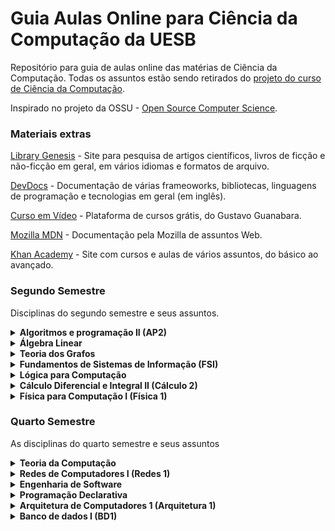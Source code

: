 # Guia Aulas Online para Ciência da Computação da UESB

Repositório para guia de aulas online das matérias de Ciência da Computação. Todas os assuntos estão sendo retirados do [projeto do curso de Ciência da Computação](http://catalogo.uesb.br/storage/documentos/computacao-bac-vc/projeto.pdf).

Inspirado no projeto da OSSU - [Open Source Computer Science](https://github.com/ossu/computer-science).

### Materiais extras

[Library Genesis](http://libgen.is/) - Site para pesquisa de artigos científicos, livros de ficção e não-ficção em geral, em vários idiomas e formatos de arquivo.

[DevDocs](https://devdocs.io/) - Documentação de várias frameoworks, bibliotecas, linguagens de programação e tecnologias em geral (em inglês).

[Curso em Vídeo](https://www.cursoemvideo.com/) - Plataforma de cursos grátis, do Gustavo Guanabara.

[Mozilla MDN](https://developer.mozilla.org/pt-BR/) - Documentação pela Mozilla de assuntos Web.

[Khan Academy](https://pt.khanacademy.org/) - Site com cursos e aulas de vários assuntos, do básico ao avançado.


### Segundo Semestre

Disciplinas do segundo semestre e seus assuntos.

<details><summary> <b>Algoritmos e programação II (AP2)</b> </summary>
  <ul>
    <dl>
      <dt>Recursos em vídeo</dt>
      <dd><a href="https://www.youtube.com/playlist?list=PLucm8g_ezqNqCRGHGHoacCo6N1bfN7hXZ">1. Curso de UML [Bóson Treinamentos]</a></dd>
      <dd><a href="https://www.youtube.com/playlist?list=PLHz_AreHm4dkqe2aR0tQK74m8SFe-aGsY">2.1 Programação orientada a objetos (todas as características) [CURSO EM VÍDEO]</a></dd>
      <dd><a href="https://www.youtube.com/playlist?list=PLTLAlheiUm5HVhAjNBvpkLIqRP4CSr3M0">2.2 Programação orientada a objetos (focada em UML) [Leandro Guarino]</a></dd>
      <dd><a href="https://www.youtube.com/playlist?list=PLxI8Can9yAHewZWSrlhpId71bk5N_W7W1">2.2 Programação orientada a objetos [UNIVESP]</a></dd>
      <dd><a href="https://www.youtube.com/playlist?list=PL62G310vn6nHrMr1tFLNOYP_c73m6nAzL">3.1 Curso COMPLETO de Java [DevDojo]</a></dd>
      <dd><a href="https://www.youtube.com/playlist?list=PLtchvIBq_CRTAwq_xmHdITro_5vbyOvVw">3.2 Curso de Java [Carlos Henrique Java]</a></dd>
      <dd><a href="https://www.youtube.com/playlist?list=PLWd_VnthxxLejQ9CcHrsT5HCFn-10kquZ">4.1 Vídeos sobre JavaFX [Descompila]</a></dd>
      <dd><a href="https://www.youtube.com/playlist?list=PLA1W9ojL1mVwql7mYQrMqHJ7GEb9xEg8q">4.2 JavaFX [Patrick Miranda]</a></dd> 
    </dl>
  </ul>
</details>
  
<details><summary> <b>Álgebra Linear</b> </summary>
  <ul>
    <dl>
      <dt>Recursos em vídeo</dt>
      <dd><a href="https://www.youtube.com/playlist?list=PLf1lowbdbFIAFr80SlJP7jsJcssvqRV5b">1.1 Matemática Superior - Álgebra Linear [Me Salva!]</a></dd>
      <dd><a href="https://www.youtube.com/playlist?list=PLO3hBdfBc4pFef1zn1oZyYXLomL9MiX-C">1.2 Aulas de Álgebra Linear (completo) [S.O.S Saber]</a></dd>
      <dd><a href="https://www.youtube.com/playlist?list=PLYPA4S3U31qxEUPU-tLLPPduBupCTYC6h">1.3 Álgebra Linear [UNIVESP]</a></dd>
      <dd><a href="https://www.youtube.com/playlist?list=PLEfwqyY2ox868TPa8vjL-QPfQlmtqRGa5">2.1 Matrizes, determinantes e sistemas lineares [Equaciona com Paulo Pereira]</a></dd>
      <dd><a href="https://www.youtube.com/watch?v=r1o7RryS8WM">3.1 Matrizes e Determinantes [UNIVESP]</a></dd>
      <dd><a href="https://www.youtube.com/watch?v=ktr4wfXi9xg">3.2 Aprenda rápido - Matrizes [Dicasdemat Sandro Curió]</a></dd>
      <dd><a href="https://www.youtube.com/watch?v=hP59QyuhTbc">4.1 Rápido e Fácil | Sistemas Lineares 3 x 3 | Escalonamento [Dicasdemat Sandro Curió]</a></dd>
      <dd><a href="https://www.youtube.com/watch?v=oD84gokfleA">4.2 Geometria Analítica e Álgebra Linear - Aula 01 - Sistema de Equações Lineares I [UNIVESP]</a></dd>
      <dd><a href="https://www.youtube.com/watch?v=e8kAs458cVI&list=PLhlx0uNVbDQjVBaNrvuGfpPJ7Ubf_Ycz3">5.1 Espaço vetorial: exercícios [fernando]</a></dd>
      <dd><a href="https://www.youtube.com/watch?v=dlgaQLbTwn0">6.1 Aplicação linear - Introdução [Matemática Universitária]</a></dd>
    </dl>
  </ul>
</details>

<details><summary> <b>Teoria dos Grafos</b> </summary>
  <ul>
    <dl>
      <dt>Recursos em vídeo</dt>
      <dd><a href="https://www.youtube.com/playlist?list=PLrVGp617x0hAm90-7zQzbRsSOnN2Vbr-I">1.1 Introdução a teoria dos grafos [PIC OBMEP]</a></dd>
      <dd><a href="https://www.youtube.com/playlist?list=PL8aWdrmfXHiJU_V_c2vM1dCFDh_Z93BeZ">1.2 Todos os assuntos de grafos [Matemática para gente grande]</a></dd>
      <dd><a href="https://www.youtube.com/watch?v=74_YKin3xzQ">2 Grafos Orientados</a></dd>
      <dd><a href="https://www.youtube.com/watch?v=JAPygr0xhUY">3 Grafos não orientados</a></dd>
      <dd><a href="https://www.youtube.com/watch?v=m4t6D24R5k8">4 Caminhos e Circuitos em Grafos [Projeto Grafos nas Escolas] </a></dd>
      <dd><a href="https://www.youtube.com/watch?v=qXLrYsYc3Z8">5 Planaridade de grafos [walter betini]</a></dd>
      <dd><a href="https://www.youtube.com/watch?v=VzO04TEGYb0">6.1 Conectividade de grafos [Patricia Jaques Millard]</a></dd>
      <dd><a href="https://www.youtube.com/watch?v=eNE1rlXJF_o">6.2 Conectividade de grafos [PIC OBMEP]</a></dd>
      <dd><a href="https://www.youtube.com/watch?v=ASMEibmfLE0">6.3 Grafo Conexo [Henrique Cunha]</a></dd>
      <dd><a href="https://www.youtube.com/watch?v=wSx6QivLBL4">7.1 Coloração grafos [Gabriel Todesco]</a></dd>
      <dd><a href="https://www.youtube.com/watch?v=q-UApUu81WA">7.2 Palestra sobre Coloração grafos [IMPA]</a></dd>
      <dd><a href="https://www.youtube.com/watch?v=sxMYeaql0VI">7.3 Colorindo grafos e teorema das quatro cores [Casa da Ciência]</a></dd>
      <dd><a href="https://www.youtube.com/playlist?list=PLYtFQZHKPEUuCk0KLo4GS1c_jecIwvRDU">8 Algoritmos em grafos [playlist]</a></dd>
      <dd><a href="https://www.youtube.com/watch?v=PCG6TmdJzWU">9 Problemas intratáveis e o problema do carteiro chinês [williamhigino]</a></dd>
      <dd><a href="https://www.youtube.com/watch?v=dQ42rha2qFA">10 Busca em largura e profundidade [UNIVESP]</a></dd>
      <dd><a href="https://www.youtube.com/watch?v=jWoP1fTTDzE">11.1 Busca em largura [Linguagem C Programação descomplicada]</a></dd>
      <dd><a href="https://www.youtube.com/watch?v=u834GA3725M">11.2 Busca em largura [Leonardo Vieira]</a></dd>
      <dd><a href="https://www.youtube.com/watch?v=doH9o1sO-Cw">12.1 Busca em profundidade [UNIVESP]</a></dd>
      <dd><a href="https://www.youtube.com/watch?v=0B6VfRbppkE">12.2 Busca em profundidade [Pedro Yurp]</a></dd>
      <dd><a href="https://www.youtube.com/watch?v=LmGRAIpF28Q">13.1 Algoritmo caminho mínimo [UNIVESP]</a></dd>
      <dd><a href="https://www.youtube.com/watch?v=5y8dch2uHR4">13.2 Algoritmo menor caminho [Linguagem C Programação descomplicada]</a></dd>
      <dd><a href="https://www.youtube.com/watch?v=tCheLd4H-nM">14.1 Arvore geradora [Andressa Oliveira]</a></dd>
      <dd><a href="https://www.youtube.com/watch?v=1BMhVLQc2HA">14.2 Arvore geradora Mínima [Patricia Jacques Millard]</a></dd>
      <dd><a href="https://www.youtube.com/watch?v=kEo0dRteZE0">15.1 Ordenação topológica [henrique moura]</a></dd>
      <dd><a href="https://www.youtube.com/watch?v=MO4Lbr44Q_Y">15.2 Ordenação topológica em JavaScript [Code Shot]</a></dd>
    </dl>
  </ul>
</details>

<details><summary> <b> Fundamentos de Sistemas de Informação (FSI)</b> </summary>
  <ul>
    <dl>
      <dt>Recursos em vídeo</dt>
      <dd><a href="https://www.youtube.com/playlist?list=PLjzmQiSlNcO6WuxkUfyvtvosgNpSdRtOC">1.1 Fundamentos de Sistemas de Informação [Questoes de Informática]</a></dd>
      <dd><a href="https://www.youtube.com/playlist?list=PLvQ-BeS0wYi1QMQCDNIki5ERcGyIFlG8h">1.2 Fundamentos de Sistemas de Informação [ADS EAD]</a></dd>
      <dd><a href="https://www.youtube.com/watch?v=-y55wUlk8bk">2 Origem e Conceito da Teoria Geral dos Sistemas [Mundo da administração]</a></dd>
      <dd><a href="https://www.youtube.com/watch?v=875aK7w1Dhc">3 Conceitos de Sistema</a></dd>
      <dd><a href="https://www.youtube.com/watch?v=bQQ5NC3KWS4">4 Custo, Valor  e  Qualidade  da  Informação [Ezequias Silva]</a></dd>
      <dd><a href="https://www.youtube.com/watch?v=N4wGhiuEaxo">5 Fundamentos e Classificação [UNIVESP]</a></dd>
      <dd><a href="https://www.youtube.com/watch?v=_Sd4jCG1bHw">6.1 Vantagem Competitiva [UNIVESP]</a></dd>
      <dd><a href="https://www.youtube.com/watch?v=7FwKogLzJAc">6.2 Vantagem Competitiva [Casa do Saber]</a></dd>
      <dd><a href="https://www.youtube.com/playlist?list=PLxI8Can9yAHczVm37Sw-UssyYdd0FMyR0">7 Sistemas de Informação [UNIVESP]</a></dd>
    </dl>
  </ul>
</details>

<details><summary> <b>Lógica para Computação</b> </summary>
  <ul>
    <dl>
      <dt>Recursos em vídeo</dt>
      <dd><a href="https://www.youtube.com/playlist?list=PL4OAe-tL47saHhA8ywUFm-Trjk06ocCny">1 Lógica proposicional [Zurubabel]</a></dd>
      <dd><a href="https://www.youtube.com/playlist?list=PL4OAe-tL47sa_ayyqtYpRJrEJZBv2sn_C">2 Lógica de predicados [Zurubabel]</a></dd>
      <dd><a href="https://www.youtube.com/playlist?list=PLpGHF_AAwOMGi-ZGBsBGr_ikixc8xnBWU">3 Lógica de primeira ordem [É Lógico, pô]</a></dd>
      <dd><a href="https://www.youtube.com/watch?v=ybMaFgsCABc">4.1 Sistemas Dedutivos [Cleber]</a></dd>
      <dd><a href="https://www.youtube.com/watch?v=n1VsV93tG9E">4.2 Sistemas Dedutivos [Othon Batista]</a></dd>
      <dd><a href="https://www.youtube.com/watch?v=XmIORWOiTiQ">5 Relações de Consequências [Cleber]</a></dd>
      <dd><a href="https://www.youtube.com/watch?v=fy1ZxI4dd1M">6 Corretude</a></dd>
      <dd><a href="https://www.youtube.com/watch?v=Vmvbitz8M7Q">7 Completude</a></dd>
      <dd><a href="https://www.youtube.com/watch?v=X9zLK6LS2Po">8.1 Prova por contraposita</a></dd>
      <dd><a href="https://www.youtube.com/watch?v=E89vPUjLe-Q">8.2 Prova por redução ao absurdo</a></dd>
      <dd><a href="https://www.youtube.com/watch?v=47txTvB4x9o">9 Provas de teoremas</a></dd>
    </dl>
  </ul>
</details>

<details><summary> <b>Cálculo Diferencial e Integral II (Cálculo 2)</b> </summary>
  <ul>
    <dl>
      <dt>Recursos em vídeo</dt>
      <dd><a href="https://www.youtube.com/playlist?list=PL3mbnnHrApnLe45BfNjNVbNdhVD4D7B8H">1.1 Cálculo II Completo [Vídeo aulas SAES/UPF]</a></dd>
      <dd><a href="https://www.youtube.com/playlist?list=PLxI8Can9yAHeZfF4HwiVmv4D6n3acKLER">1.2 Cálculo II Completo [UNIVESP]</a></dd>
      <dd><a href="https://www.youtube.com/playlist?list=PLnWpv5C1ai2fbkVqcgwaYCiM2YA_ztwOU">1.2 Cálculo II Completo [Instituto Mauá]</a></dd>
      <dd><a href="https://www.youtube.com/watch?v=M_xCxHcBdBo">2.1 Integral Indefinida [Equaciona]</a></dd>
      <dd><a href="https://www.youtube.com/watch?v=CdEUV9mcEJ8">2.2 Integral Indefinida - Aula 1 [GRINGS]</a></dd>
      <dd><a href="https://www.youtube.com/watch?v=TPRt6MpP7R0">2.3 Integral Indefinida - Aula 2 [GRINGS]</a></dd>
      <dd><a href="https://www.youtube.com/watch?v=DFP20IRQ3mI">2.4 Integral Indefinida - Aula 3 [GRINGS]</a></dd>
      <dd><a href="https://www.youtube.com/watch?v=iyQlBAAHA9Q">2.5 Integral Indefinida - Aula 5 [GRINGS]</a></dd>
      <dd><a href="https://www.youtube.com/watch?v=k_p_wKHuz0w">2.6 Integral Indefinida - Aula 6 [GRINGS]</a></dd>
      <dd><a href="https://www.youtube.com/playlist?list=PLfWdOFF4w26rlDKapbr0Hwzr5YDWlX-SS">3 Técnicas de Integração [Ficou mais Fácil]</a></dd>
      <dd><a href="https://www.youtube.com/watch?v=cx8TtHYsNzU">4.1 Integral Definida [Me Salva!]</a></dd>
      <dd><a href="https://www.youtube.com/watch?v=CWWbjoOjYOg">4.2 Integral Definida [Equaciona com Paulo Pereira]</a></dd>
      <dd><a href="https://www.youtube.com/watch?v=qk7PP0J4NaA">4.3 Integral Definida [Matemática Rapidola]</a></dd>
      <dd><a href="https://www.youtube.com/watch?v=wv23YefHGJA">5.1 Cálculo de Área por Integração [Equaciona]</a></dd>
      <dd><a href="https://www.youtube.com/watch?v=lDaksKlOY-o">5.2 Cálculo de Área por Integração [Paulo Ramos]</a></dd>
      <dd><a href="https://www.youtube.com/watch?v=FIJLwZm4sN8">5.3 Cálculo de Área por Integração [Professor Mateca]</a></dd>
      <dd><a href="https://www.youtube.com/watch?v=W8oSjEkRY7Q">6.1 Cálculo de Volumes [omatematico.com]</a></dd>
      <dd><a href="https://www.youtube.com/watch?v=3Ey0mi10niw">6.2 Volumes de Sólido de Revolução [MATEMÁTICA PARA ENSINO SUPERIOR]</a></dd>
      <dd><a href="https://www.youtube.com/playlist?list=PLxI8Can9yAHeOiMYCBlkyCALloROQ58OY">7.1 Equações Diferenciais Ordinárias (aulas da 16 a 21) [UNIVESP]</a></dd>
      <dd><a href="https://www.youtube.com/watch?v=y36S9e006h8">7.2 Equações Diferenciais Ordinárias [omatematico.com]</a></dd>
      <dd><a href="https://www.youtube.com/playlist?list=PLDE03B0D5AD616BE1">8 Equações Diferenciais de Primeira Ordem em diante [omatematico.com]</a></dd>
      <dd><a href="https://www.youtube.com/watch?v=U_B8FJRZ8sY">9 Equações Diferenciais Lineares Homogêneas de 2ª Ordem e Coeficientes Constantes [MATEMÁTICA PARA ENSINO SUPERIOR]</a></dd>
    </dl>
    <dl>
      <dt>Conteúdo Misto</dt>
      <dd><a href="https://pt.khanacademy.org/math/integral-calculus">Cálculo Integral [Khan Academy]</a></dd>
    </dl>
  </ul>
</details>

<details><summary> <b>Física para Computação I (Física 1)</b> </summary>
  <ul>
    <dl>
      <dt>Recursos em vídeo</dt>
      <dd><a href="https://www.youtube.com/playlist?list=PLAudUnJeNg4vmlyuv__uBgdOkzw4VSrcJ">1.1 Física 1 [Canal USP]</a></dd>
      <dd><a href="https://www.youtube.com/playlist?list=PLFSnHaVpgmiGN_0jUOA4pliJCtR4XCIJ_">1.2 Física 1 [UFPE]</a></dd>
      <dd><a href="https://www.youtube.com/playlist?list=PLxI8Can9yAHdG8tw2QofrU02IuAEVyGlL">1.3 Física 3 [UNIVESP]</a></dd>
      <dd><a href="https://www.youtube.com/playlist?list=PLE6qFDd4x9w_JT-moXdEKW4fSHgzzKccF">1.4 Física Elétrica [omatematico.com]</a></dd>
      <dd><a href="https://www.youtube.com/watch?v=eAAKzZcbITI">2.1 Vetores [Professor Boaro]</a></dd>
      <dd><a href="https://www.youtube.com/playlist?list=PLDE03B0D5AD616BE1">2.2 Vetores [Playlist - Professor Boaro]</a></dd>
      <dd><a href="https://www.youtube.com/watch?v=8Qg4U_eCPzA">2.3 Vetores [Física Total]</a></dd>
      <dd><a href="https://www.youtube.com/playlist?list=PLnvUhOKqMcblqvoldXVmJsJ-fMUBc2hRa">3 Dinâmica de Partículas [Física Total]</a></dd>
      <dd><a href="https://www.youtube.com/playlist?list=PL1hCB5L6yvzmaxARiopK2xwoIg5XksH2_">4.1 Conservação de Energia [Pirando amigo!]</a></dd>
      <dd><a href="https://www.youtube.com/playlist?list=PLWLEis9E9V29RRGLpyc9I5KQ-eIzjPiIF">4.2 Conservação de Energia [Só 10 Minutos]</a></dd>
      <dd><a href="https://www.youtube.com/watch?v=3sZfccowDrk">5.1 Dinâmica de Rotação - Momento Angular [Responde aí]</a></dd>
      <dd><a href="https://www.youtube.com/watch?v=B4uOQM_g7B8">5.2 Dinâmica Rotacional e Torque [Física Universitária]</a></dd>
      <dd><a href="https://www.youtube.com/watch?v=BMrIHgI0PlU">6.1 Carga Elétrica [Professor Boaro]</a></dd>
      <dd><a href="https://www.youtube.com/watch?v=1bP8oEtgQkA">6.2 Carga Elétrica [Me Salva!]</a></dd>
      <dd><a href="https://www.youtube.com/watch?v=C8jgWisYAek">7 Campo elétrico [Física 2.0]</a></dd>
      <dd><a href="https://www.youtube.com/watch?v=KRDhpXjQfx4">8.1 Fluxo Elétrico [Resolvendo seus problemas]</a></dd>
      <dd><a href="https://www.youtube.com/watch?v=Vlk-XW8Wg08">8.2 Fluxo Elétrico [Joel Mendonça]</a></dd>
      <dd><a href="https://www.youtube.com/watch?v=gSIzsP1uyYQ">9.1 Potencial Elétrico [Chama o Físico]</a></dd>
      <dd><a href="https://www.youtube.com/watch?v=T9G9UHZPl08">9.2 Potencial Elétrico [Física com Douglas Gomes]</a></dd>
      <dd><a href="https://www.youtube.com/watch?v=wG0sQz91MKc">10.1 Capacitores [Professor Boaro]</a></dd>
      <dd><a href="https://www.youtube.com/watch?v=O7td_P5JHtc">10.2 Capacitores [FISICATOTAL]</a></dd>
      <dd><a href="https://www.youtube.com/watch?v=i5t610oTI0Q">11.1 Dielétricos [Khan Academy]</a></dd>
      <dd><a href="https://www.youtube.com/watch?v=LUc-0VDh3Nc">11.2 Dielétricos [Science Club]</a></dd>
      <dd><a href="https://www.youtube.com/playlist?list=PLNfWNKz4iEr83o2Nagek2XPcTt0ulgncN">12 Corrente Elétrica [Física 2.0]</a></dd>
      <dd><a href="https://www.youtube.com/watch?v=BUa-wIO1FyY">13.1 Resistência Elétrica [Mundo da Elétrica]</a></dd>
      <dd><a href="https://www.youtube.com/watch?v=6QeanXwEJGE">13.2 Resistência Elétrica [Professor Octávio]</a></dd>
      <dd><a href="https://www.youtube.com/watch?v=jBErpjIx7n0">14.1 Resistividade Elétrica [Marcos Aba]</a></dd>
      <dd><a href="https://www.youtube.com/watch?v=4WnnikjAK8E">14.2 Resistividade Elétrica [Fisica Total]</a></dd>
      <dd><a href="https://www.youtube.com/watch?v=PcbJj7ul-Gg">14.3 Resistência e Resistividade [Responde Aí]</a></dd>
      <dd><a href="https://www.youtube.com/playlist?list=PLF06ERiJT7bbpuAMyT6vxciCaDbz9cubn">15.1 Circuitos de Corrente Contínua [FísicaInterativa.com]</a></dd>
      <dd><a href="https://www.youtube.com/watch?v=XjqGVMCQulg">15.2 O que é corrente Contínua [GV Ensino]</a></dd>
      <dd><a href="https://www.youtube.com/watch?v=ProfArQq6MM">15.3 Circuito de Corrente Contínua [Antonio Santos]</a></dd>
      <dd><a href="https://www.youtube.com/playlist?list=PLy6bHc3TS3z-o_NFVgzxUsxtpF8clQAkC">15.4 Circuitos Corrente Contínua [Playlist - Eric Daza]</a></dd>
    </dl>
  </ul>
</details>


### Quarto Semestre

As disciplinas do quarto semestre e seus assuntos

<details><summary> <b>Teoria da Computação</b> </summary>
  <ul>
    <dl>
      <dt>Recursos em vídeo</dt>
      <dd><a href="https://www.youtube.com/watch?v=J_-uCVE_huw">1 Funções recursivas [Programação de Computadores]</a></dd>
      <dd><a href="https://www.youtube.com/watch?v=jvAkNij65W4">2.1 Brevíssima Introdução ao Cálculo Lambda [Cristiano Vasconcellos]</a></dd>
      <dd><a href="https://www.youtube.com/watch?v=x0vI9v8yGtI">2.2 Expressões condicionais com cálculo lambda [iMasters] </a></dd>
      <dd><a href="https://www.youtube.com/watch?v=9cVq8Axq8lE">3.1 Tese de Church-Turing [Prof. Hugo Vieira]</a></dd>
      <dd><a href="https://www.youtube.com/watch?v=RJyXucOup-E">3.2 Tese de Church-Turing [Podcast Número Imaginário]</a></dd>
      <dd><a href="https://www.youtube.com/watch?v=rJ9Ke3fc1Ss">3.3 Tese de Church-Turing [Carla Negri]</a></dd>
      <dd><a href="https://www.youtube.com/watch?v=VfGNbJNOQZE">4.1 Problemas indecidíveis [dcc01ufmg]</a></dd>
      <dd><a href="https://www.youtube.com/watch?v=FJDPByoboOk">4.2 Problema da Parada [Número Imaginário]</a></dd>
      <dd><a href="https://www.youtube.com/watch?v=uFt3iufzrUw">4.3 Problema da Parada [dc001ufmg]</a></dd>
      <dd><a href="https://www.youtube.com/watch?v=gz5-GhNnkYk">5.1 Os teoremas da Incompletude de Gödel [É Lógico, pô]</a></dd>
      <dd><a href="https://www.youtube.com/watch?v=s_4Rq141_-A">5.2 Os teoremas de incompletude de Gödel [Palesta - CEPID CeMAI]</a></dd>
      <dd><a href="https://www.youtube.com/watch?v=drtipYgbT-s">5.3 O teorema da incompletude de Gödel [Escola Íntegro]</a></dd>
      <dd><a href="https://www.youtube.com/watch?v=WkFG8G0HmLw">5.4 Teorema de Gödel [Lucas Máximo]</a></dd>
      <dd><a href="https://www.youtube.com/watch?v=wsvXnmUHJX8">6.1 Classes de Problemas: P, NP e NP-Completo [UNIVESP] </a></dd>
      <dd><a href="https://www.youtube.com/watch?v=_SiJoR-xNHg">6.2 Classes de Problemas: P, NP, NP-Completo e NP-Difícil [Daniel Frey]</a></dd>
      <dd><a href="https://www.youtube.com/watch?v=Q9Z8hPN8I5c">6.3 Classes de Problemas: P, NP, NP-Completo e NP-Difícil [Gabriel Medeiros]</a></dd>
      <dd><a href="https://www.youtube.com/watch?v=yk8xR-moUM8">7.1 O Processo de Solução de Problemas [UNIVESP]</a></dd>
      <dd><a href="https://www.youtube.com/watch?v=LGF3ndqznac">7.2 Redução entre problemas [Professor Mário]</a></dd>
    </dl>
  </ul>
</details>

<details><summary> <b>Redes de Computadores I (Redes 1)</b> </summary>
  <ul>
    <dl>
      <dt>Recursos em vídeo</dt>
      <dd><a href="https://www.youtube.com/playlist?list=PLxI8Can9yAHc-_dZ6nsfoon08i2-4OvEk">1.1 Redes de Computadores [UNIVESP]</a></dd>
      <dd><a href="https://www.youtube.com/playlist?list=PLucm8g_ezqNpGh95n-OdEk06ity7YYfvU">1.2 Curso de redes de computadores [Bóson Treinamentos]</a></dd>
      <dd><a href="https://www.youtube.com/playlist?list=PLNx2jaiLxdXG5BRlnh7B4ysSnlRsNk2AE">2.1 Modelo OSI/ISO [Playlist - Felipe Barreiros]</a></dd>
      <dd><a href="https://www.youtube.com/watch?v=oz8gvGIUKFw">2.2 Modelo OSI/ISO e TP/IP [Redes Brasil]</a></dd>
      <dd><a href="https://www.youtube.com/playlist?list=PLsiPSRLxRO-BJ1t5X2fAK_779yYRLT6Ym">2.3 Playlist Modelo OSI e TCP/IP [Felipe Barreiros]</a></dd>
      <dd><a href="https://www.youtube.com/watch?v=9HOZX0qQfBA">3.1 TCP/IP e OSI [Informática e concursos]</a></dd>
      <dd><a href="https://www.youtube.com/watch?v=CuxVTAsicYs">3.2 Sobre o TCP/IP [Curso Online dlTec do Brasil]</a></dd>
      <dd><a href="https://www.youtube.com/watch?v=C7zPrlMkL2w">3.3 Pilha de Protocolos TCP/IP [Professor Washington Luis]</a></dd>
      <dd><a href="https://www.youtube.com/watch?v=aclH6Wf4f44">3.4 Vídeo Aula sobre TCP/IP [Gabriel Dias]</a></dd>
      <dd><a href="https://www.youtube.com/watch?v=031c04syZLs">4.1 Protocolos de rede [CANTINHO DA INFORMÁTICA]</a></dd>
      <dd><a href="https://www.youtube.com/watch?v=IlqLhdsHTPA">4.2 Serviços clássicos de rede [Curso Online DlTec do Brasil]</a></dd>
      <dd><a href="https://www.youtube.com/watch?v=jggJVSrXmI0">4.3 Serviços de rede [Moodle IFTM]</a></dd>
      <dd><a href="https://www.youtube.com/watch?v=xqo7zjkEx_g">5.1 Camada Física - Parte 1 [Ailton Luiz Dias Siqueira Júnior]</a></dd>
      <dd><a href="https://www.youtube.com/watch?v=tC7T_q0K3b4">5.2 Camada Física - Parte 2 [Ailton Luiz Dias Siqueira Júnior]</a></dd>
      <dd><a href="https://www.youtube.com/watch?v=sQfOKyL7pjY">6.1 Camada de Enlace [Ailton Luiz Dias Siqueira Júnior]</a></dd>
      <dd><a href="https://www.youtube.com/watch?v=1hkq_l2u27s">6.2 Endereçamento na camada de enlace [TI Network]</a></dd>
      <dd><a href="https://www.youtube.com/watch?v=1UtSUlbeplo">6.3 Camada de Enlace [Professor Márcio Henrique]</a></dd>
      <dd><a href="https://www.youtube.com/watch?v=Je2xrKUw6R8">6.4 Camada de Link de Dados do modelo OSI [Bóson Treinamentos]</a></dd>
      <dd><a href="https://www.youtube.com/watch?v=GuIxQmw75a4">7.1 Princípios da Camada de Rede [UNIVESP]</a></dd>
      <dd><a href="https://www.youtube.com/watch?v=dXk2fJ2CkYw">7.2 Camada de rede [rodrigoronner]</a></dd>
      <dd><a href="https://www.youtube.com/watch?v=_3_w1rDaIiE">7.3 Protocolos da camada de rede [TI Network]</a></dd>
      <dd><a href="https://www.youtube.com/watch?v=2t3mHxkyB9Y">7.4 Camada de rede resumo - Parte 1 [Eduardo Maroñas Monks]</a></dd>
      <dd><a href="https://www.youtube.com/watch?v=raBdQ7I-kas">7.5 Camada de rede resumo - Parte 2 [Eduardo Maroñas Monks]</a></dd>
      <dd><a href="https://www.youtube.com/watch?v=EG9mSXlMTU4">8 TCP/IPv4 [ProfessorRamos]</a></dd>
    </dl>
  </ul>
</details>

<details><summary> <b>Engenharia de Software</b> </summary>
  <ul>
    <dl>
      <dt>Recursos em vídeo</dt>
      <dd><a href="https://www.youtube.com/playlist?list=PLxI8Can9yAHfeoA_yMm9iKJVxQprljmL9"> 1 Playlist - Engenharia de Software [UNIVESP]</a></dd>
      <dd><a href="https://www.youtube.com/watch?v=amL-VX2_PeQ"> 2.1 Introdução a Engenharia de Software [Alvaro Gomes]</a></dd>
      <dd><a href="https://www.youtube.com/watch?v=ciQ2FObc3tc"> 2.2 Introdução a Engenharia de Software [UNIVESP]</a></dd>
      <dd><a href="https://www.youtube.com/playlist?list=PLjzmQiSlNcO4FxRa1IrmvP3Tiee2piqrr">3.1 Playlist - Processos de Desenvolvimento de Software [Questoes de Informática]</a></dd>
      <dd><a href="https://www.youtube.com/playlist?list=PLvQ-BeS0wYi2eB2ydub_t3WRkatQn0_QC">3.2 Playlist - Processo de Desenvolvimento de Software [ADS EAD]</a></dd>
      <dd><a href="https://www.youtube.com/watch?v=kobv3TrOYiQ">3.3 Processo de Desenvolvimento de Software [Adler Diniz de Souza]</a></dd>
      <dd><a href="https://www.youtube.com/watch?v=yd_ZY7fOhOQ">4.1 PodCast - Ciclo de Vida de Software [PodProgramar]</a></dd>
      <dd><a href="https://www.youtube.com/watch?v=4Y4O7NVDc3M">4.2 Ciclo de Vida de Desenvolvimento de Software [wopemheimer]</a></dd>
      <dd><a href="https://www.youtube.com/watch?v=eIBJRkvZEGc">5.1 Plano de Gerenciamento de Projetos [Mario Trentim]</a></dd>
      <dd><a href="https://www.youtube.com/watch?v=cB87qJWJfZg">5.2 Projeto e Gerenciamento de Projetos [UNIVESP]</a></dd>
      <dd><a href="https://www.youtube.com/playlist?list=PLQMKp1iUmoWEGIDGMLt4xyupao04NGk2e">6.1 Playlist - Engenharia de Requisitos de Sistemas [Horácio Ribeiro]</a></dd>
      <dd><a href="https://www.youtube.com/playlist?list=PLjCq223Pj08oGx1TnVtyQ_wHBTe0ILx9V">6.2 Playlist - Engenharia de Requisitos [JJV Learning]</a></dd>
      <dd><a href="https://www.youtube.com/watch?v=uByugxhiPaU">6.3 Engenharia de Requisitos [IGTI]</a></dd>
      <dd><a href="https://www.youtube.com/playlist?list=PLxI8Can9yAHcmjsfjFdo_xJ3xhLiczzLC">7.1 Playlist - Gerência e Qualidade de Software [UNIVESP]</a></dd>
      <dd><a href="https://www.youtube.com/watch?v=00xqch7gTrU">7.2 Qualidade de Software [Canal dotNET]</a></dd>
      <dd><a href="https://www.youtube.com/watch?v=Hun0mLFKbYY">7.3 Qualidade de Software [Eduardo Engenharia de Software]</a></dd>
      <dd><a href="https://www.youtube.com/watch?v=2R4l995J2Jw">8.1 Projeto de Arquitetura de Software - Parte 1 [UNIVESP]</a></dd>
      <dd><a href="https://www.youtube.com/watch?v=PwRvSNgbibU">8.1 Projeto de Arquitetura de Software - Parte 2 [UNIVESP]</a></dd>
      <dd><a href="https://www.youtube.com/watch?v=Pl3LEmKJDUM">8.2 Projeto e Arquitetura de Software [Gabriel de Oliveira]</a></dd>
      <dd><a href="https://www.youtube.com/watch?v=zu9Gz9xFfUM">8.3 O que é arquitetura de software [daves tecnologia]</a></dd>
      <dd><a href="https://www.youtube.com/watch?v=ix0QjidSurk">9.1 Verificação, Validação e Testes JUnit [Bianca Tavares]</a></dd>
      <dd><a href="https://www.youtube.com/watch?v=bkqL7e0DcIs">9.2 Verificação e Validação [Eduardo Engenharia de Software]</a></dd>
      <dd><a href="https://www.youtube.com/watch?v=DaK6Jzhz0Tc">10.1 Manutenção de Software [Eduardo Engenharia de Software]</a></dd>
      <dd><a href="https://www.youtube.com/watch?v=j2kTu_Oehjs">10.2 Evolução de Software [Eduardo Engenharia de Software]</a></dd>
      <dd><a href="https://www.youtube.com/watch?v=ro2XLNDvfpw">10.3 Desenvolvimento e Evolução do Software [Eduardo Engenharia de Software]</a></dd>
      <dd><a href="https://www.youtube.com/watch?v=-NIScxaV4ak">11 Metodologias de Desenvolvimento de Software [ladytalks]</a></dd>
    </dl>
  </ul>
</details>

<details><summary> <b>Programação Declarativa</b> </summary>
  <ul>
    <dl>
      <dt>Recursos em vídeo</dt>
      <dd><a href="https://www.youtube.com/watch?v=j7nWslfE6So&list=PLj0FuMXt1-5yVRnJhsxw_MAVMlD5UwvR_"> Tutorial PROLOG playlist [Jenilson Nascimento]</a></dd>
      <dd><a href="https://www.youtube.com/watch?v=omLANiMqbuY"> Tutorial PROLOG playlist [Jones Granatyr]</a></dd>
    </dl>
    <dl>
      <dt>Recursos em texto</dt>
      <dd><a href="http://haskell.tailorfontela.com.br/introduction"> Tutorial completo de haskell [tailorfontela]</a></dd>
    </dl>
  </ul>
</details>

<details><summary> <b>Arquitetura de Computadores 1 (Arquitetura 1)</b> </summary>
  <ul>
    <dl>
      <dt>Recursos em vídeo</dt>
      <dd><a href="https://www.youtube.com/watch?v=sbKAYKA5J1A&list=PLdvD02W3316IGfKXNU5Yf5OD-BSla_21i&index=11"> Tutorial completo teórico [tailorfontela]</a></dd>
      <dd><a href="https://www.youtube.com/c/canalwrkits/videos"> Canal com todo o assunto de vhdl só pesquisar wrkits + assuntos </a></dd>
      <dd><a href="https://www.youtube.com/playlist?list=PLZ8dBTV2_5HQd6f4IaoO50L6oToxQMFYt">1.1 PlayList - Curso de Assembly para PIC [WR Kits]</a></dd>
      <dd><a href="https://www.youtube.com/playlist?list=PLxTkH01AauxRm0LFLlOA9RR5O6hBLqBtC">1.2 Playlist - Assembly na Prática [Fernando Anselmo] </a></dd>
      <dd><a href="https://www.youtube.com/playlist?list=PLjzmQiSlNcO64gsS8q-4aBlIOk-04zN6i">2.1 Playlist - Organização de Computadores [Questões de Informática]</a></dd>
      <dd><a href="https://www.youtube.com/playlist?list=PLmaRoQtvrg9lLEammryBGPQbhTYlTn2as">2.2 Playlist - Arquitetura e Organização de Computadores Stallings [SI -UEMG]</a></dd>
      <dd><a href="https://www.youtube.com/playlist?list=PLCFV1CWqaLvyNgpaOJG4C3_DOAuOGEaaV">2.3 Playlist - Arquitetura e Organização de Computadores [Max Oliveira]</a></dd>
      <dd><a href="https://www.youtube.com/watch?v=r-Ca80kDteA">3 Tipos de memória [JK Cursos Online]</a></dd>
      <dd><a href="https://www.youtube.com/watch?v=U9KuAQmuXAE">4.1 Unidades Centrais de Processamento [Gabriel Carvalho]</a></dd>
      <dd><a href="https://www.youtube.com/watch?v=r-_G2H0dczE">4.2 Unidade Central de Processamento [Paulo José Dantas Novaes]</a></dd>
      <dd><a href="https://www.youtube.com/watch?v=O2YILF5BfIE">5.1 Tópicos de Entrada e Saída [UNIVESP]</a></dd>
      <dd><a href="https://www.youtube.com/watch?v=jS7t_rhVZ7Y">5.2 Resumo Entrada/Saída [Marcos Konzen]</a></dd>
      <dd><a href="https://www.youtube.com/watch?v=IE9EVxy8Ups">6.1 Chamadas de Sistema e Interrupções [UNIVESP]</a></dd>
      <dd><a href="https://www.youtube.com/watch?v=Nx9S5cV4WkY">6.2 Interrupções [Daniel Café]</a></dd>
      <dd><a href="https://www.youtube.com/watch?v=w3V4_x15cbU">7.1 Hierarquia de Memórias [UNIVESP]</a></dd>
      <dd><a href="https://www.youtube.com/watch?v=xfXsUzaTQRY">7.2 Resumo Memórias [Marcos Konzen]</a></dd>
      <dd><a href="https://www.youtube.com/watch?v=kQ7bhl5eXuQ">8.1 Utilizando a Memória Auxiliar [CLP Descomplicado]</a></dd>
      <dd><a href="https://www.youtube.com/watch?v=9m9W8JId_jA">8.2 Uso de memória auxiliar [B7C Canal]</a></dd>
      <dd><a href="https://www.youtube.com/watch?v=i7XlROWMoRY">9.1 Arquitetura Superescalar [FAC Unb]</a></dd>
      <dd><a href="https://www.youtube.com/watch?v=RJAX6Lqij40">9.2 Arquitetura Superscalar [Matheus Jonatha]</a></dd>
      <dd><a href="https://www.youtube.com/watch?v=BCjWO7DOZ8E">10 Superpipeline [Michele Cristina]</a></dd>
    </dl>
  </ul>
</details>

<details><summary> <b>Banco de dados I (BD1)</b> </summary>
  <ul>
    <dl>
      <dt>Recursos em vídeo</dt>
      <dd><a href="https://www.youtube.com/watch?v=Ofktsne-utM&list=PLHz_AreHm4dkBs-795Dsgvau_ekxg8g1r"> Playlist - Mysql tutorial [Curso em Vídeo]</a></dd>
      <dd><a href="https://www.youtube.com/watch?v=7S_tz1z_5bA"> MySQL Tutorial for Beginners [Full Course] </a></dd>
      <dd><a href="https://www.youtube.com/watch?v=vNVqjbjcUAQ">1.1 Noções de Banco de Dados [AlfaCon Concursos Públicos]</a></dd>
      <dd><a href="https://www.youtube.com/watch?v=2E7crqRI1iE">1.2 10 Conceitos de Bancos de Dados [Bóson Treinamentos]</a></dd>
      <dd><a href="https://www.youtube.com/watch?v=Q_KTYFgvu1s">1.3 Conceitos de Banco de Dados [Bóson Treinamentos]</a></dd>
      <dd><a href="https://www.youtube.com/playlist?list=PLucm8g_ezqNoNHU8tjVeHmRGBFnjDIlxD">2.1 Playlist Curso de Modelagem de Dados [Bóson Treinamentos]</a></dd>
      <dd><a href="https://www.youtube.com/watch?v=G-XOc8LVZIo">2.2 Modelagem de Banco de Dados [Antonio Savio]</a></dd>
      <dd><a href="https://www.youtube.com/watch?v=zj8roTlKLOY">3 Abordagem Relacional [Glécio Rodrigues]</a></dd>
      <dd><a href="https://www.youtube.com/watch?v=BurdDn16ZgE">4.1 Restrições de Integridade [Bóson Treinamentos]</a></dd>
      <dd><a href="https://www.youtube.com/watch?v=kY9oNW_EEP0">4.2 Restrições de Integridade [Cadoná]</d></dd>
      <dd><a href="https://www.youtube.com/watch?v=OQHi83i7MTg">4.3 Restrições de Integridade e Chave [André Santanchè]</a></dd>
      <dd><a href="https://www.youtube.com/watch?v=LHkJd89n__c">5.1 Álgebra Relacional [André Santanchè]</a></dd>
      <dd><a href="https://www.youtube.com/watch?v=jhD9WYNWorA">5.2 Álgebra Relacional [UNIVESP]</a></dd>
      <dd><a href="https://www.youtube.com/watch?v=GF4Q-04K84s">5.3 Álgebra Relacional [Daniel Pimentel]</a></dd>
      <dd><a href="https://www.youtube.com/watch?v=rX2I7OjLqWE">6 Curso SQL Completo em 1 vídeo [DevAprender] </a></dd>
      <dd><a href="https://www.youtube.com/playlist?list=PLqsF5rntN2nZ71PyONJCmTry6p4myI2Sb">7.1 Playlist - Normalização [Procópio na Rede]</a></dd>
      <dd><a href="https://www.youtube.com/playlist?list=PL2dIx3B9Nj_spfb8ou9lDs24W4H6HQEU2">7.2 Playlist - Normalização de Banco de Dados</a></dd>
      <dd><a href="https://www.youtube.com/watch?v=c7r8t4qYWS0">8.1 Implementação do Banco de Dados [Bóson Treinamentos]</a></dd>
      <dd><a href="https://www.youtube.com/watch?v=4H29e12AJdc">8.2 Projeto e Implementação do Banco de Dados [Ivan Paulino]</a></dd>
      <dd><a href="https://www.youtube.com/watch?v=SAdNtwanjco">8.3 Implementação de um Projeto de Banco de Dados [Luciano Savio]</a></dd>
    </dl>
    <dl>
      <dt>Recursos em texto</dt>
      <dd><a href="https://www.w3schools.com/sql/default.asp"> Tutorial teórico e prático completo com direito a certificado (Em inglês) </a></dd>
      <dd><a href="https://sqlzoo.net/"> Site para treinar SQL conforme a evolução do aprendizado. (Em inglês)</a></dd>
    </dl>
  </ul>
</details>

